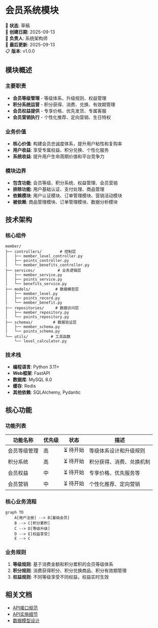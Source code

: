 # 会员系统模块

📝 **状态**: 草稿  
📅 **创建日期**: 2025-09-13  
👤 **负责人**: 系统架构师  
🔄 **最后更新**: 2025-09-13  
📋 **版本**: v1.0.0  

## 模块概述

### 主要职责
- **会员等级管理** - 等级体系、升级规则、权益管理
- **积分系统运营** - 积分获得、消费、兑换、有效期管理
- **会员权益提供** - 专享价格、优先发货、专属客服
- **会员营销执行** - 个性化推荐、定向营销、生日特权

### 业务价值
- **核心价值**: 构建会员忠诚度体系，提升用户粘性和复购率
- **用户收益**: 享受专属权益、积分兑换、个性化服务
- **系统收益**: 提升用户生命周期价值和平台竞争力

### 模块边界
- **包含功能**: 会员等级、积分系统、权益管理、会员营销
- **排除功能**: 用户基础认证、支付处理、商品管理
- **依赖模块**: 用户认证模块、订单管理模块、营销活动模块
- **被依赖**: 商品管理模块、订单管理模块、数据分析模块

## 技术架构

### 核心组件
```
member/
├── controllers/        # 控制层
│   ├── member_level_controller.py
│   ├── points_controller.py
│   └── member_benefits_controller.py
├── services/          # 业务逻辑层
│   ├── member_service.py
│   ├── points_service.py
│   └── benefits_service.py
├── models/           # 数据模型层
│   ├── member_level.py
│   ├── points_record.py
│   └── member_benefit.py
├── repositories/     # 数据访问层
│   ├── member_repository.py
│   └── points_repository.py
├── schemas/         # 数据验证层
│   ├── member_schema.py
│   └── points_schema.py
└── utils/          # 工具函数
    └── level_calculator.py
```

### 技术栈
- **编程语言**: Python 3.11+
- **Web框架**: FastAPI
- **数据库**: MySQL 8.0
- **缓存**: Redis
- **其他依赖**: SQLAlchemy, Pydantic

## 核心功能

### 功能列表
| 功能名称 | 优先级 | 状态 | 描述 |
|---------|--------|------|------|
| 会员等级管理 | 高 | ⏳ 待开始 | 等级体系设计和升级规则 |
| 积分系统 | 高 | ⏳ 待开始 | 积分获得、消费、兑换机制 |
| 会员权益 | 中 | ⏳ 待开始 | 专享价格、优先服务等 |
| 会员营销 | 中 | ⏳ 待开始 | 个性化推荐、定向营销 |

### 核心业务流程
```mermaid
graph TD
    A[用户注册] --> B[基础会员]
    B --> C[积分累积]
    C --> D[等级升级]
    D --> E[权益享受]
    E --> C
```

### 业务规则
1. **等级规则**: 基于消费金额和积分累积的会员等级体系
2. **积分规则**: 消费获得积分、积分兑换商品、积分有效期管理
3. **权益规则**: 不同等级享受不同权益，权益实时生效

## 相关文档
- [API接口规范](./api-spec.md)
- [API实施细节](./api-implementation.md)
- [数据模型设计](../../architecture/data-models.md)